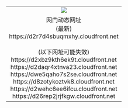 ﻿<table>
  <tr></tr>
  <tr><td colspan=2 align=center><img src="https://d2r7d4sbuqmxhy.cloudfront.net/Up/oGate.jpg" /></td></tr>
  <tr><td colspan=2 align=center>网门动态网址<br/>(最新)
<br>https://d2r7d4sbuqmxhy.cloudfront.net
<br/><br/>(以下网址可能失效)
<br>https://d2xbz9kth6ek9t.cloudfront.net
<br>https://d2daqr4xtnva23.cloudfront.net
<br>https://dwe5qaho7s2se.cloudfront.net
<br>https://d8zotykoztvk8.cloudfront.net
<br>https://d2wehc6ee6ifcu.cloudfront.net
<br>https://d26rep2jrjfkgw.cloudfront.net
    </td>
  </tr>
</table>
